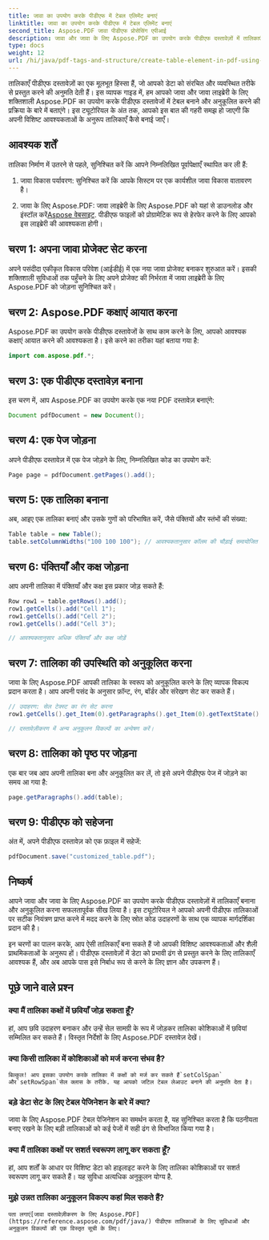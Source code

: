 ```yaml
---
title: जावा का उपयोग करके पीडीएफ में टेबल एलिमेंट बनाएं
linktitle: जावा का उपयोग करके पीडीएफ में टेबल एलिमेंट बनाएं
second_title: Aspose.PDF जावा पीडीएफ प्रोसेसिंग एपीआई
description: जावा और जावा के लिए Aspose.PDF का उपयोग करके पीडीएफ दस्तावेज़ों में तालिकाएँ बनाने और अनुकूलित करने का तरीका जानें। अपनी पीडीएफ तालिकाओं पर सटीक नियंत्रण के लिए स्रोत कोड उदाहरणों के साथ हमारी विस्तृत मार्गदर्शिका का पालन करें।
type: docs
weight: 12
url: /hi/java/pdf-tags-and-structure/create-table-element-in-pdf-using-java/
---
```



तालिकाएँ पीडीएफ दस्तावेज़ों का एक मूलभूत हिस्सा हैं, जो आपको डेटा को संरचित और व्यवस्थित तरीके से प्रस्तुत करने की अनुमति देती हैं। इस व्यापक गाइड में, हम आपको जावा और जावा लाइब्रेरी के लिए शक्तिशाली Aspose.PDF का उपयोग करके पीडीएफ दस्तावेजों में टेबल बनाने और अनुकूलित करने की प्रक्रिया के बारे में बताएंगे। इस ट्यूटोरियल के अंत तक, आपको इस बात की गहरी समझ हो जाएगी कि अपनी विशिष्ट आवश्यकताओं के अनुरूप तालिकाएँ कैसे बनाई जाएँ।

## आवश्यक शर्तें

तालिका निर्माण में उतरने से पहले, सुनिश्चित करें कि आपने निम्नलिखित पूर्वापेक्षाएँ स्थापित कर ली हैं:

1. जावा विकास पर्यावरण: सुनिश्चित करें कि आपके सिस्टम पर एक कार्यशील जावा विकास वातावरण है।

2.  जावा के लिए Aspose.PDF: जावा लाइब्रेरी के लिए Aspose.PDF को यहां से डाउनलोड और इंस्टॉल करें[Aspose वेबसाइट](https://releases.aspose.com/pdf/java/). पीडीएफ फाइलों को प्रोग्रामेटिक रूप से हेरफेर करने के लिए आपको इस लाइब्रेरी की आवश्यकता होगी।

## चरण 1: अपना जावा प्रोजेक्ट सेट करना

अपने पसंदीदा एकीकृत विकास परिवेश (आईडीई) में एक नया जावा प्रोजेक्ट बनाकर शुरुआत करें। इसकी शक्तिशाली सुविधाओं तक पहुँचने के लिए अपने प्रोजेक्ट की निर्भरता में जावा लाइब्रेरी के लिए Aspose.PDF को जोड़ना सुनिश्चित करें।

## चरण 2: Aspose.PDF कक्षाएं आयात करना

Aspose.PDF का उपयोग करके पीडीएफ दस्तावेजों के साथ काम करने के लिए, आपको आवश्यक कक्षाएं आयात करने की आवश्यकता है। इसे करने का तरीका यहां बताया गया है:

```java
import com.aspose.pdf.*;
```

## चरण 3: एक पीडीएफ दस्तावेज़ बनाना

इस चरण में, आप Aspose.PDF का उपयोग करके एक नया PDF दस्तावेज़ बनाएंगे:

```java
Document pdfDocument = new Document();
```

## चरण 4: एक पेज जोड़ना

अपने पीडीएफ दस्तावेज़ में एक पेज जोड़ने के लिए, निम्नलिखित कोड का उपयोग करें:

```java
Page page = pdfDocument.getPages().add();
```

## चरण 5: एक तालिका बनाना

अब, आइए एक तालिका बनाएं और उसके गुणों को परिभाषित करें, जैसे पंक्तियों और स्तंभों की संख्या:

```java
Table table = new Table();
table.setColumnWidths("100 100 100"); // आवश्यकतानुसार कॉलम की चौड़ाई समायोजित करें
```

## चरण 6: पंक्तियाँ और कक्ष जोड़ना

आप अपनी तालिका में पंक्तियाँ और कक्ष इस प्रकार जोड़ सकते हैं:

```java
Row row1 = table.getRows().add();
row1.getCells().add("Cell 1");
row1.getCells().add("Cell 2");
row1.getCells().add("Cell 3");

// आवश्यकतानुसार अधिक पंक्तियाँ और कक्ष जोड़ें
```

## चरण 7: तालिका की उपस्थिति को अनुकूलित करना

जावा के लिए Aspose.PDF आपकी तालिका के स्वरूप को अनुकूलित करने के लिए व्यापक विकल्प प्रदान करता है। आप अपनी पसंद के अनुसार फ़ॉन्ट, रंग, बॉर्डर और संरेखण सेट कर सकते हैं।

```java
// उदाहरण: सेल टेक्स्ट का रंग सेट करना
row1.getCells().get_Item(0).getParagraphs().get_Item(0).getTextState().setForegroundColor(Color.getRed());

// दस्तावेज़ीकरण में अन्य अनुकूलन विकल्पों का अन्वेषण करें।
```

## चरण 8: तालिका को पृष्ठ पर जोड़ना

एक बार जब आप अपनी तालिका बना और अनुकूलित कर लें, तो इसे अपने पीडीएफ पेज में जोड़ने का समय आ गया है:

```java
page.getParagraphs().add(table);
```

## चरण 9: पीडीएफ को सहेजना

अंत में, अपने पीडीएफ दस्तावेज़ को एक फ़ाइल में सहेजें:

```java
pdfDocument.save("customized_table.pdf");
```

## निष्कर्ष

आपने जावा और जावा के लिए Aspose.PDF का उपयोग करके पीडीएफ दस्तावेज़ों में तालिकाएँ बनाना और अनुकूलित करना सफलतापूर्वक सीख लिया है। इस ट्यूटोरियल ने आपको अपनी पीडीएफ तालिकाओं पर सटीक नियंत्रण प्राप्त करने में मदद करने के लिए स्रोत कोड उदाहरणों के साथ एक व्यापक मार्गदर्शिका प्रदान की है।

इन चरणों का पालन करके, आप ऐसी तालिकाएँ बना सकते हैं जो आपकी विशिष्ट आवश्यकताओं और शैली प्राथमिकताओं के अनुरूप हों। पीडीएफ दस्तावेज़ों में डेटा को प्रभावी ढंग से प्रस्तुत करने के लिए तालिकाएँ आवश्यक हैं, और अब आपके पास इसे निर्बाध रूप से करने के लिए ज्ञान और उपकरण हैं।

## पूछे जाने वाले प्रश्न

### क्या मैं तालिका कक्षों में छवियाँ जोड़ सकता हूँ?
   हां, आप छवि उदाहरण बनाकर और उन्हें सेल सामग्री के रूप में जोड़कर तालिका कोशिकाओं में छवियां सम्मिलित कर सकते हैं। विस्तृत निर्देशों के लिए Aspose.PDF दस्तावेज़ देखें।

### क्या किसी तालिका में कोशिकाओं को मर्ज करना संभव है?
    बिल्कुल! आप इसका उपयोग करके तालिका में कक्षों को मर्ज कर सकते हैं`setColSpan` और`setRowSpan`सेल क्लास के तरीके. यह आपको जटिल टेबल लेआउट बनाने की अनुमति देता है।

### बड़े डेटा सेट के लिए टेबल पेजिनेशन के बारे में क्या?
   जावा के लिए Aspose.PDF टेबल पेजिनेशन का समर्थन करता है, यह सुनिश्चित करता है कि पठनीयता बनाए रखने के लिए बड़ी तालिकाओं को कई पेजों में सही ढंग से विभाजित किया गया है।

### क्या मैं तालिका कक्षों पर सशर्त स्वरूपण लागू कर सकता हूँ?
   हां, आप शर्तों के आधार पर विशिष्ट डेटा को हाइलाइट करने के लिए तालिका कोशिकाओं पर सशर्त स्वरूपण लागू कर सकते हैं। यह सुविधा अत्यधिक अनुकूलन योग्य है.

### मुझे उन्नत तालिका अनुकूलन विकल्प कहां मिल सकते हैं?
    पता लगाएं[जावा दस्तावेज़ीकरण के लिए Aspose.PDF](https://reference.aspose.com/pdf/java/) पीडीएफ तालिकाओं के लिए सुविधाओं और अनुकूलन विकल्पों की एक विस्तृत सूची के लिए।